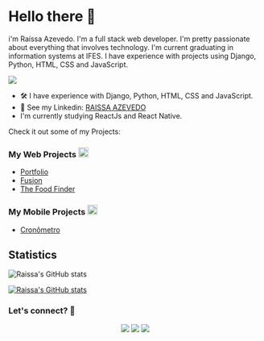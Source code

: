 
# Hello there 👋
i'm Raíssa Azevedo. 
I'm a full stack web developer. I'm pretty passionate about everything that involves technology. I'm current graduating in information systems at IFES.
I have experience with projects using Django, Python, HTML, CSS and JavaScript.

![](http://estruyf-github.azurewebsites.net/api/VisitorHit?user=Raii-Azevedo&repo=Raii-Azevedo&countColorcountColor)

- 🛠 I have experience with Django, Python, HTML, CSS and JavaScript.
- 📝 See my Linkedin: [RAISSA AZEVEDO](https://www.linkedin.com/in/raissa-azevedo-555893120/)
- I'm currently studying  ReactJs and React Native.


 
<div>
 Check it out  some of my Projects:
 
 
 ### My Web Projects <a href="url"><img src="https://user-images.githubusercontent.com/53634618/123186818-5526da00-d46f-11eb-9ca1-d69a20615dc3.png" height="20" width="20" ></a>

  - <a href="http://myport-rai.herokuapp.com/" target="_blank">Portfolio</a>
  - <a href="https://fusion-rai.herokuapp.com/" target="_blank">Fusion</a>
  - <a href="https://geo-rai.herokuapp.com/" target="_blank">The Food Finder</a>


  ### My Mobile Projects <img src="https://user-images.githubusercontent.com/53634618/123186849-666fe680-d46f-11eb-8dea-be17712f3ee4.png" height="20" width="20" >

  - <a href="https://github.com/Raii-Azevedo/Cronometro/blob/master/README.md" target="_blank">Cronômetro</a>
 
 ## Statistics
 ![Raissa's GitHub stats](https://github-readme-stats.vercel.app/api?username=raii-azevedo&show_icons=true&theme=radical)

 [![Raissa's GitHub stats](https://github-readme-stats.vercel.app/api?username=raii-azevedo)](https://github.com/raii-azevedo/github-readme-stats)


 
  ### Let's connect? 🤝
  <div>
    <p align="center">
      <a href="https://www.linkedin.com/in/raissa-azevedo-555893120/"><img src="https://img.shields.io/badge/-LinkedIn-0077B5?style=flat&logo=Linkedin&logoColor=white"/></a>
      <a href="https://twitter.com/Raiissa_Azevedo"><img src="https://img.shields.io/badge/-Twitter-%231DA1F2?style=flat&logo=twitter&logoColor=white"/></a>
      <a href="https://www.instagram.com/raiissa.azevedo/"><img src="https://img.shields.io/badge/-Instagram-E4405F?style=flat&logo=instagram&logoColor=white"/></a>
  </p> </div></div>
</div>
